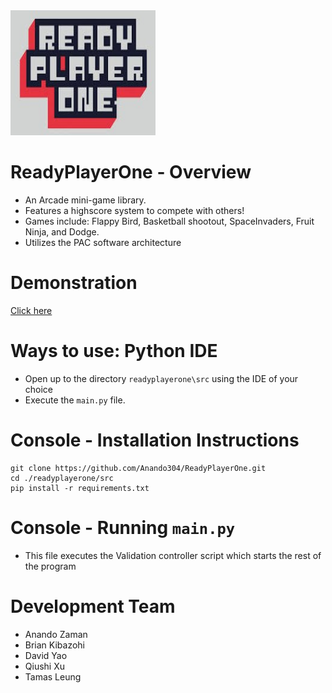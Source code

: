 <img src="./src/assets/readyplayerone.jpg" width="232" height="200">

# ReadyPlayerOne - Overview
- An Arcade mini-game library.
- Features a highscore system to compete with others!
- Games include: Flappy Bird, Basketball shootout, SpaceInvaders, Fruit Ninja, and Dodge.
- Utilizes the PAC software architecture

# Demonstration
<a href="https://youtu.be/hmetlEpiaCc"> Click here </a>  

# Ways to use: Python IDE
- Open up to the directory `readyplayerone\src` using the IDE of your choice
- Execute the `main.py` file.

# Console - Installation Instructions
```installation:
git clone https://github.com/Anando304/ReadyPlayerOne.git
cd ./readyplayerone/src
pip install -r requirements.txt
```

# Console - Running `main.py`
- This file executes the Validation controller script which starts the rest of the program

# Development Team
- Anando Zaman
- Brian Kibazohi
- David Yao
- Qiushi Xu
- Tamas Leung


